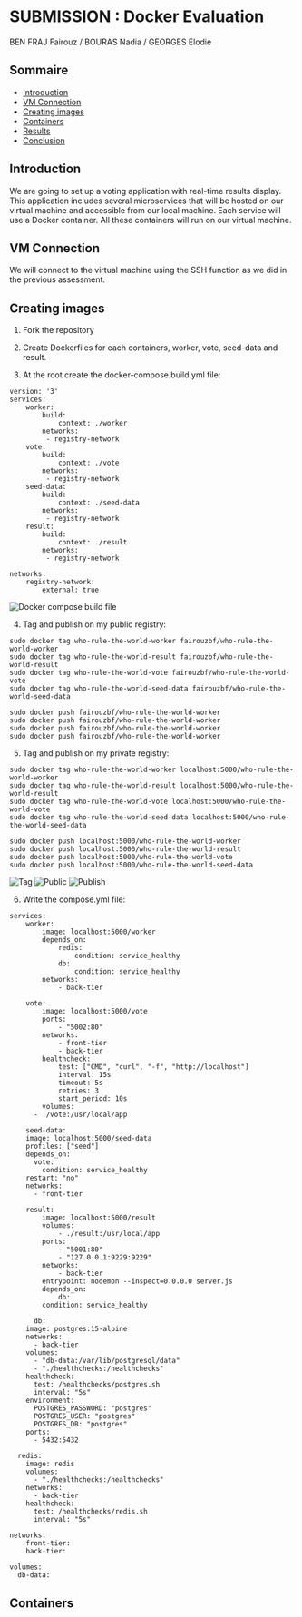 # SUBMISSION : Docker Evaluation

BEN FRAJ Fairouz / BOURAS Nadia / GEORGES Elodie


## Sommaire

 - [Introduction](#introduction)
 - [VM Connection](#vm-connection)
 - [Creating images](#creating-images)
 - [Containers](#containers)
 - [Results](#results)
 - [Conclusion](#conclusion)

## Introduction

We are going to set up a voting application with real-time results display. This application includes several microservices that will be hosted on our virtual machine and accessible from our local machine. Each service will use a Docker container. All these containers will run on our virtual machine.

## VM Connection

We will connect to the virtual machine using the SSH function as we did in the previous assessment.

## Creating images

1. Fork the repository

2. Create Dockerfiles for each containers, worker, vote, seed-data and result.

3. At the root create the docker-compose.build.yml file: 
```
version: '3' 
services:
	worker:
		build:
			context: ./worker 
		networks: 
		 - registry-network 
	vote:
		build:
			context: ./vote 
		networks: 
		 - registry-network 
	seed-data: 
		build:
			context: ./seed-data 
		networks: 
		 - registry-network 
	result:
		build:
			context: ./result 
		networks:
		 - registry-network 

networks:
	registry-network: 
		external: true
```
![Docker compose build file](docker-compose-build.png)

4. Tag and publish on my public registry:
```
sudo docker tag who-rule-the-world-worker fairouzbf/who-rule-the-world-worker
sudo docker tag who-rule-the-world-result fairouzbf/who-rule-the-world-result
sudo docker tag who-rule-the-world-vote fairouzbf/who-rule-the-world-vote
sudo docker tag who-rule-the-world-seed-data fairouzbf/who-rule-the-world-seed-data

sudo docker push fairouzbf/who-rule-the-world-worker
sudo docker push fairouzbf/who-rule-the-world-worker
sudo docker push fairouzbf/who-rule-the-world-worker
sudo docker push fairouzbf/who-rule-the-world-worker
```

5. Tag and publish on my private registry:
```
sudo docker tag who-rule-the-world-worker localhost:5000/who-rule-the-world-worker
sudo docker tag who-rule-the-world-result localhost:5000/who-rule-the-world-result
sudo docker tag who-rule-the-world-vote localhost:5000/who-rule-the-world-vote
sudo docker tag who-rule-the-world-seed-data localhost:5000/who-rule-the-world-seed-data

sudo docker push localhost:5000/who-rule-the-world-worker
sudo docker push localhost:5000/who-rule-the-world-result
sudo docker push localhost:5000/who-rule-the-world-vote
sudo docker push localhost:5000/who-rule-the-world-seed-data
```

![Tag](tag.png)
![Public](public.png)
![Publish](publish.png)

6. Write the compose.yml file:
```
services:
	worker:
		image: localhost:5000/worker
		depends_on:
			redis:
				condition: service_healthy
			db:
				condition: service_healthy
		networks:
			- back-tier

	vote:
		image: localhost:5000/vote
		ports:
			- "5002:80"
		networks:
			- front-tier
			- back-tier
		healthcheck:
			test: ["CMD", "curl", "-f", "http://localhost"]
			interval: 15s
			timeout: 5s
			retries: 3
			start_period: 10s
		volumes:
      - ./vote:/usr/local/app
	
	seed-data:
    image: localhost:5000/seed-data
    profiles: ["seed"]
    depends_on:
      vote:
        condition: service_healthy
    restart: "no"
    networks: 
      - front-tier

	result:
		image: localhost:5000/result
		volumes:
			- ./result:/usr/local/app
		ports:
			- "5001:80"
			- "127.0.0.1:9229:9229"
		networks:
			- back-tier
		entrypoint: nodemon --inspect=0.0.0.0 server.js
		depends_on:
			db:
        condition: service_healthy
	
	  db:
    image: postgres:15-alpine
    networks: 
      - back-tier
    volumes:
      - "db-data:/var/lib/postgresql/data"
      - "./healthchecks:/healthchecks"
    healthcheck:
      test: /healthchecks/postgres.sh
      interval: "5s"
    environment:
      POSTGRES_PASSWORD: "postgres"
      POSTGRES_USER: "postgres"
      POSTGRES_DB: "postgres"
    ports:
      - 5432:5432
    
  redis:
    image: redis
    volumes:
      - "./healthchecks:/healthchecks"
    networks: 
      - back-tier
    healthcheck:
      test: /healthchecks/redis.sh
      interval: "5s"

networks:
	front-tier:
	back-tier:

volumes:
  db-data:
```

## Containers

